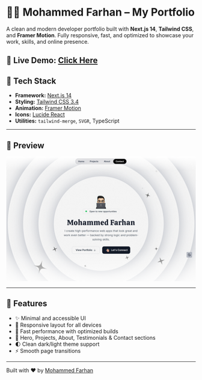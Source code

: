 # 🧑‍💻 Mohammed Farhan – My Portfolio

A clean and modern developer portfolio built with **Next.js 14**, **Tailwind CSS**, and **Framer Motion**. Fully responsive, fast, and optimized to showcase your work, skills, and online presence.

## 🔗 **Live Demo:** [Click Here](https://www.farhan-dev.tech/)

## 🚀 Tech Stack

- **Framework:** [Next.js 14](https://nextjs.org/)
- **Styling:** [Tailwind CSS 3.4](https://tailwindcss.com/)
- **Animation:** [Framer Motion](https://www.framer.com/motion/)
- **Icons:** [Lucide React](https://lucide.dev/)
- **Utilities:** `tailwind-merge`, `SVGR`, TypeScript

---

## 📸 Preview

![Portfolio Screenshot](./public/screenshot.png)

---

## 📸 Features

- ✨ Minimal and accessible UI  
- 🎨 Responsive layout for all devices  
- 🚀 Fast performance with optimized builds  
- 🔗 Hero, Projects, About, Testimonials & Contact sections  
- 🌓 Clean dark/light theme support  
- ⚡ Smooth page transitions  

---

Built with ❤️ by [Mohammed Farhan](https://github.com/TheRealFarhanDev)
